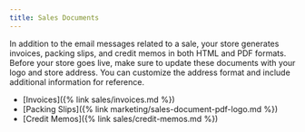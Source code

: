 ```yaml
---
title: Sales Documents
---
```


In addition to the email messages related to a sale, your store generates invoices, packing slips, and credit memos in both HTML and PDF formats. Before your store goes live, make sure to update these documents with your logo and store address. You can customize the address format and include additional information for reference.

- [Invoices]({% link sales/invoices.md %}) 
- [Packing Slips]({% link marketing/sales-document-pdf-logo.md %}) 
- [Credit Memos]({% link sales/credit-memos.md %}) 
